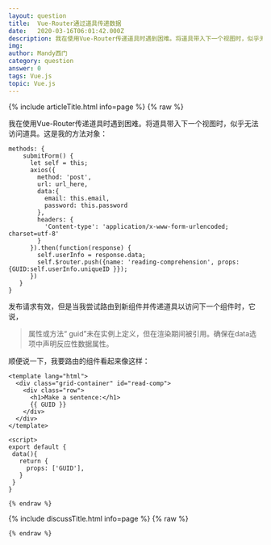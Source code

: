 ```yaml
---
layout: question
title:  Vue-Router通过道具传递数据
date:   2020-03-16T06:01:42.000Z
description: 我在使用Vue-Router传递道具时遇到困难。将道具带入下一个视图时，似乎无法访问道具。这是我的方法对象：methods  {    submit...
img: 
author: Mandy西门
category: question
answer: 0
tags: Vue.js
topic: Vue.js
---
```

<div class="article-root">
  <div class="article">
    {% include articleTitle.html info=page %}
    {% raw %}
    <div class="article-content"><p><font style="vertical-align: inherit;"><font style="vertical-align: inherit;">我在使用Vue-Router传递道具时遇到困难。</font><font style="vertical-align: inherit;">将道具带入下一个视图时，似乎无法访问道具。</font><font style="vertical-align: inherit;">这是我的方法对象：</font></font></p>

<pre><code>methods: {<font></font>
    submitForm() {<font></font>
      let self = this;<font></font>
      axios({<font></font>
        method: 'post',<font></font>
        url: url_here,<font></font>
        data:{<font></font>
          email: this.email,<font></font>
          password: this.password<font></font>
        },<font></font>
        headers: {<font></font>
          'Content-type': 'application/x-www-form-urlencoded; charset=utf-8'<font></font>
        }<font></font>
      }).then(function(response) {<font></font>
        self.userInfo = response.data;<font></font>
        self.$router.push({name: 'reading-comprehension', props: {GUID:self.userInfo.uniqueID }});<font></font>
      })<font></font>
   }<font></font>
}<font></font>
</code></pre>

<p><font style="vertical-align: inherit;"><font style="vertical-align: inherit;">发布请求有效，但是当我尝试路由到新组件并传递道具以访问下一个组件时，它说，</font></font></p>

<blockquote>
  <p><font style="vertical-align: inherit;"><font style="vertical-align: inherit;">属性或方法“ guid”未在实例上定义，但在渲染期间被引用。</font><font style="vertical-align: inherit;">确保在data选项中声明反应性数据属性。</font></font></p>
</blockquote>

<p><font style="vertical-align: inherit;"><font style="vertical-align: inherit;">顺便说一下，我要路由的组件看起来像这样：</font></font></p>

<pre><code>&lt;template lang="html"&gt;<font></font>
  &lt;div class="grid-container" id="read-comp"&gt;<font></font>
    &lt;div class="row"&gt;<font></font>
      &lt;h1&gt;Make a sentence:&lt;/h1&gt;<font></font>
      {{ GUID }}<font></font>
    &lt;/div&gt;<font></font>
  &lt;/div&gt;<font></font>
&lt;/template&gt;<font></font>
<font></font>
&lt;script&gt;<font></font>
export default {<font></font>
 data(){<font></font>
   return {<font></font>
     props: ['GUID'],<font></font>
   }<font></font>
 }<font></font>
}<font></font>
</code></pre></div>
    {% endraw %}
  </div>

  <div class="discuss-wrapper">
    {% include discussTitle.html info=page %}
    {% raw %}
    
    {% endraw %}
  </div>
<div>
